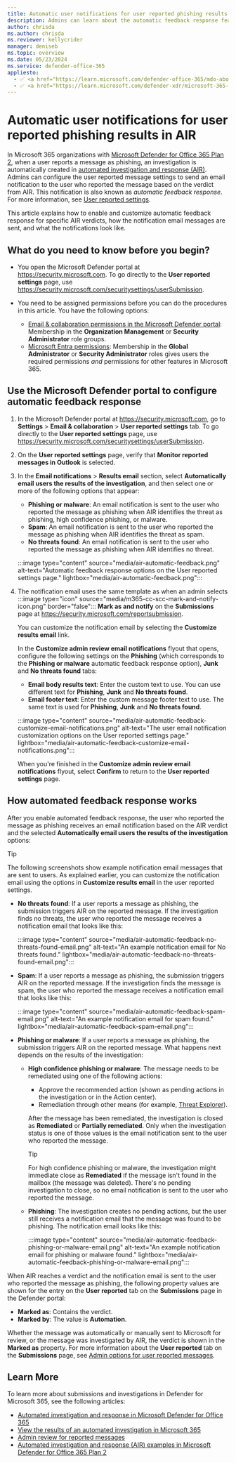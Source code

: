 ```yaml
---
title: Automatic user notifications for user reported phishing results in AIR
description: Admins can learn about the automatic feedback response feature that sends the results of automated investigation and response (AIR) to user reported phishing messages.
author: chrisda
ms.author: chrisda
ms.reviewer: kellycrider
manager: deniseb
ms.topic: overview
ms.date: 05/23/2024
ms.service: defender-office-365
appliesto:
  - ✅ <a href="https://learn.microsoft.com/defender-office-365/mdo-about#defender-for-office-365-plan-1-vs-plan-2-cheat-sheet" target="_blank">Microsoft Defender for Office 365 Plan 2</a>
  - ✅ <a href="https://learn.microsoft.com/defender-xdr/microsoft-365-defender" target="_blank">Microsoft Defender XDR</a>
---
```


# Automatic user notifications for user reported phishing results in AIR

In Microsoft 365 organizations with [Microsoft Defender for Office 365 Plan 2](mdo-about.md#defender-for-office-365-plan-1-vs-plan-2-cheat-sheet), when a user reports a message as phishing, an investigation is automatically created in [automated investigation and response (AIR)](air-about.md). Admins can configure the user reported message settings to send an email notification to the user who reported the message based on the verdict from AIR. This notification is also known as _automatic feedback response_. For more information, see [User reported settings](submissions-user-reported-messages-custom-mailbox.md).

This article explains how to enable and customize automatic feedback response for specific AIR verdicts, how the notification email messages are sent, and what the notifications look like.

## What do you need to know before you begin?

- You open the Microsoft Defender portal at <https://security.microsoft.com>. To go directly to the **User reported settings** page, use <https://security.microsoft.com/securitysettings/userSubmission>.

- You need to be assigned permissions before you can do the procedures in this article. You have the following options:
  - [Email & collaboration permissions in the Microsoft Defender portal](mdo-portal-permissions.md): Membership in the **Organization Management** or **Security Administrator** role groups.
  - [Microsoft Entra permissions](/entra/identity/role-based-access-control/manage-roles-portal): Membership in the **Global Administrator** or **Security Administrator** roles gives users the required permissions _and_ permissions for other features in Microsoft 365.

## Use the Microsoft Defender portal to configure automatic feedback response

1. In the Microsoft Defender portal at <https://security.microsoft.com>, go to **Settings** \> **Email & collaboration** \> **User reported settings** tab. To go directly to the **User reported settings** page, use <https://security.microsoft.com/securitysettings/userSubmission>.

2. On the **User reported settings** page, verify that **Monitor reported messages in Outlook** is selected.

3. In the **Email notifications** \> **Results email** section, select **Automatically email users the results of the investigation**, and then select one or more of the following options that appear:
   - **Phishing or malware**: An email notification is sent to the user who reported the message as phishing when AIR identifies the threat as phishing, high confidence phishing, or malware.
   - **Spam**: An email notification is sent to the user who reported the message as phishing when AIR identifies the threat as spam.
   - **No threats found**: An email notification is sent to the user who reported the message as phishing when AIR identifies no threat.

   :::image type="content" source="media/air-automatic-feedback.png" alt-text="Automatic feedback response options on the User reported settings page." lightbox="media/air-automatic-feedback.png":::

4. The notification email uses the same template as when an admin selects :::image type="icon" source="media/m365-cc-scc-mark-and-notify-icon.png" border="false"::: **Mark as and notify** on the **Submissions** page at <https://security.microsoft.com/reportsubmission>.

   You can customize the notification email by selecting the **Customize results email** link.

   In the **Customize admin review email notifications** flyout that opens, configure the following settings on the **Phishing** (which corresponds to the **Phishing or malware** automatic feedback response option), **Junk** and **No threats found** tabs:

   - **Email body results text**: Enter the custom text to use. You can use different text for **Phishing**, **Junk** and **No threats found**.
   - **Email footer text**: Enter the custom message footer text to use. The same text is used for **Phishing**, **Junk** and **No threats found**.

   :::image type="content" source="media/air-automatic-feedback-customize-email-notifications.png" alt-text="The user email notification customization options on the User reported settings page." lightbox="media/air-automatic-feedback-customize-email-notifications.png":::

   When you're finished in the **Customize admin review email notifications** flyout, select **Confirm** to return to the **User reported settings** page.

## How automated feedback response works

After you enable automated feedback response, the user who reported the message as phishing receives an email notification based on the AIR verdict and the selected **Automatically email users the results of the investigation** options:

> [!TIP]
> The following screenshots show example notification email messages that are sent to users. As explained earlier, you can customize the notification email using the options in **Customize results email** in the user reported settings.

- **No threats found**: If a user reports a message as phishing, the submission triggers AIR on the reported message. If the investigation finds no threats, the user who reported the message receives a notification email that looks like this:

  :::image type="content" source="media/air-automatic-feedback-no-threats-found-email.png" alt-text="An example notification email for No threats found." lightbox="media/air-automatic-feedback-no-threats-found-email.png":::

- **Spam**: If a user reports a message as phishing, the submission triggers AIR on the reported message. If the investigation finds the message is spam, the user who reported the message receives a notification email that looks like this:

  :::image type="content" source="media/air-automatic-feedback-spam-email.png" alt-text="An example notification email for spam found." lightbox="media/air-automatic-feedback-spam-email.png":::

- **Phishing or malware**: If a user reports a message as phishing, the submission triggers AIR on the reported message. What happens next depends on the results of the investigation:
  - **High confidence phishing or malware**: The message needs to be remediated using one of the following actions:
    - Approve the recommended action (shown as pending actions in the investigation or in the Action center).
    - Remediation through other means (for example, [Threat Explorer](threat-explorer-real-time-detections-about.md)).

    After the message has been remediated, the investigation is closed as **Remediated** or **Partially remediated**. Only when the investigation status is one of those values is the email notification sent to the user who reported the message.

    > [!TIP]
    > For high confidence phishing or malware, the investigation might immediate close as **Remediated** if the message isn't found in the mailbox (the message was deleted). There's no pending investigation to close, so no email notification is sent to the user who reported the message.

  - **Phishing**: The investigation creates no pending actions, but the user still receives a notification email that the message was found to be phishing. The notification email looks like this:

    :::image type="content" source="media/air-automatic-feedback-phishing-or-malware-email.png" alt-text="An example notification email for phishing or malware found." lightbox="media/air-automatic-feedback-phishing-or-malware-email.png":::

When AIR reaches a verdict and the notification email is sent to the user who reported the message as phishing, the following property values are shown for the entry on the **User reported** tab on the **Submissions** page in the Defender portal:

- **Marked as**: Contains the verdict.
- **Marked by**: The value is **Automation**.

Whether the message was automatically or manually sent to Microsoft for review, or the message was investigated by AIR, the verdict is shown in the **Marked as** property. For more information about the **User reported** tab on the **Submissions** page, see [Admin options for user reported messages](submissions-admin.md#admin-options-for-user-reported-messages).

## Learn More

To learn more about submissions and investigations in Defender for Microsoft 365, see the following articles:

- [Automated investigation and response in Microsoft Defender for Office 365](air-about.md)
- [View the results of an automated investigation in Microsoft 365](air-view-investigation-results.md)
- [Admin review for reported messages](submissions-admin-review-user-reported-messages.md)
- [Automated investigation and response (AIR) examples in Microsoft Defender for Office 365 Plan 2](air-examples.md)
